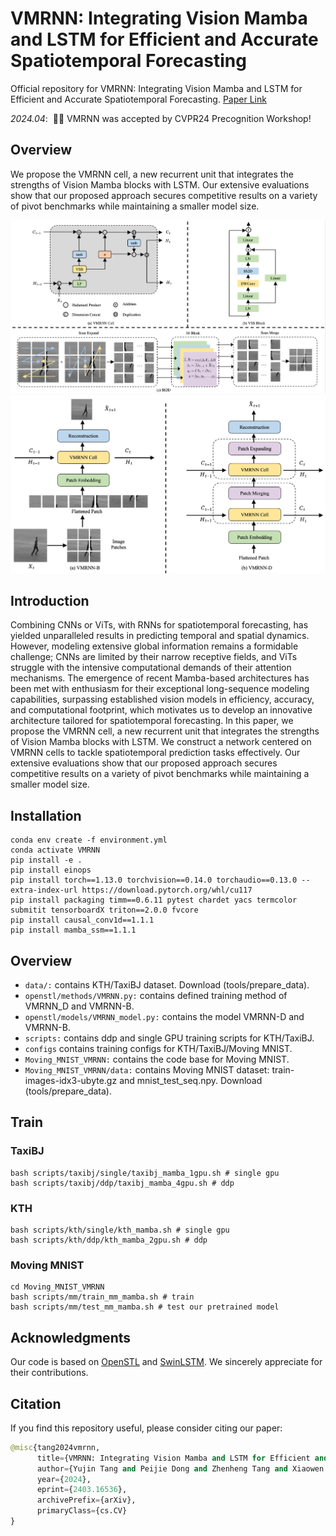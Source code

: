# VMRNN: Integrating Vision Mamba and LSTM for Efficient and Accurate Spatiotemporal Forecasting

Official repository for VMRNN: Integrating Vision Mamba and LSTM for Efficient and Accurate Spatiotemporal Forecasting. [Paper Link](https://arxiv.org/abs/2403.16536)

*2024.04*: &nbsp;🎉🎉 VMRNN was accepted by CVPR24 Precognition Workshop!

## Overview

We propose the VMRNN cell, a new recurrent unit that integrates the strengths of Vision Mamba blocks with LSTM. Our extensive evaluations show that our proposed approach secures competitive results on a variety of pivot benchmarks while maintaining a smaller model size.

![Example Image](figures/VMRNN_Cell.png)
![Example Image](figures/VMRNN.png)

## Introduction

Combining CNNs or ViTs, with RNNs for spatiotemporal forecasting, has yielded unparalleled results in predicting temporal and spatial dynamics. However, modeling extensive global information remains a formidable challenge; CNNs are limited by their narrow receptive fields, and ViTs struggle with the intensive computational demands of their attention mechanisms. The emergence of recent Mamba-based architectures has been met with enthusiasm for their exceptional long-sequence modeling capabilities, surpassing established vision models in efficiency, accuracy, and computational footprint, which motivates us to develop an innovative architecture tailored for spatiotemporal forecasting. In this paper, we propose the VMRNN cell, a new recurrent unit that integrates the strengths of Vision Mamba blocks with LSTM. We construct a network centered on VMRNN cells to tackle spatiotemporal prediction tasks effectively. Our extensive evaluations show that our proposed approach secures competitive results on a variety of pivot benchmarks while maintaining a smaller model size.

## Installation

```
conda env create -f environment.yml
conda activate VMRNN
pip install -e .
pip install einops
pip install torch==1.13.0 torchvision==0.14.0 torchaudio==0.13.0 --extra-index-url https://download.pytorch.org/whl/cu117
pip install packaging timm==0.6.11 pytest chardet yacs termcolor submitit tensorboardX triton==2.0.0 fvcore
pip install causal_conv1d==1.1.1
pip install mamba_ssm==1.1.1
```

## Overview

- `data/:` contains KTH/TaxiBJ dataset. Download (tools/prepare_data).
- `openstl/methods/VMRNN.py:` contains defined training method of VMRNN_D and VMRNN-B.
- `openstl/models/VMRNN_model.py:` contains the model VMRNN-D and VMRNN-B.
- `scripts:` contains ddp and single GPU training scripts for KTH/TaxiBJ.
- `configs` contains training configs for KTH/TaxiBJ/Moving MNIST.
- `Moving_MNIST_VMRNN:` contains the code base for Moving MNIST.
- `Moving_MNIST_VMRNN/data:` contains Moving MNIST dataset: train-images-idx3-ubyte.gz and mnist_test_seq.npy. Download (tools/prepare_data).

## Train

### TaxiBJ

```
bash scripts/taxibj/single/taxibj_mamba_1gpu.sh # single gpu
bash scripts/taxibj/ddp/taxibj_mamba_4gpu.sh # ddp
```

### KTH

```
bash scripts/kth/single/kth_mamba.sh # single gpu
bash scripts/kth/ddp/kth_mamba_2gpu.sh # ddp
```

### Moving MNIST

```
cd Moving_MNIST_VMRNN
bash scripts/mm/train_mm_mamba.sh # train 
bash scripts/mm/test_mm_mamba.sh # test our pretrained model
```

## Acknowledgments

Our code is based on [OpenSTL](https://github.com/chengtan9907/OpenSTL) and [SwinLSTM](https://github.com/SongTang-x/SwinLSTM). We sincerely appreciate for their contributions.

## Citation

If you find this repository useful, please consider citing our paper:

```python
@misc{tang2024vmrnn,
      title={VMRNN: Integrating Vision Mamba and LSTM for Efficient and Accurate Spatiotemporal Forecasting}, 
      author={Yujin Tang and Peijie Dong and Zhenheng Tang and Xiaowen Chu and Junwei Liang},
      year={2024},
      eprint={2403.16536},
      archivePrefix={arXiv},
      primaryClass={cs.CV}
}
```

